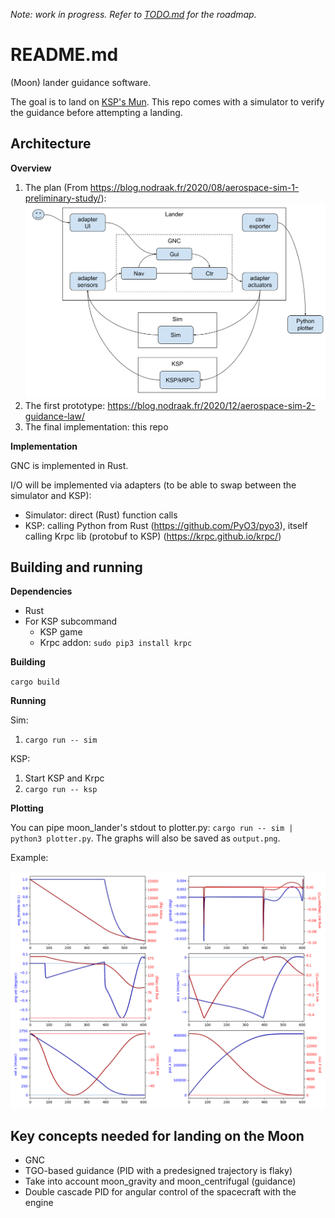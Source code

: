 *Note: work in progress. Refer to [TODO.md](TODO.md) for the roadmap.*

# README.md

(Moon) lander guidance software.

The goal is to land on [KSP's Mun](https://wiki.kerbalspaceprogram.com/wiki/Mun).
This repo comes with a simulator to verify the guidance before attempting a landing.

## Architecture

**Overview**

1. The plan (From https://blog.nodraak.fr/2020/08/aerospace-sim-1-preliminary-study/): ![](docs/images/Architecture.svg)
2. The first prototype: <https://blog.nodraak.fr/2020/12/aerospace-sim-2-guidance-law/>
3. The final implementation: this repo

**Implementation**

GNC is implemented in Rust.

I/O will be implemented via adapters (to be able to swap between the simulator and KSP):

* Simulator: direct (Rust) function calls
* KSP: calling Python from Rust (https://github.com/PyO3/pyo3), itself calling Krpc lib (protobuf to KSP) (https://krpc.github.io/krpc/)

## Building and running

**Dependencies**

* Rust
* For KSP subcommand
    * KSP game
    * Krpc addon: `sudo pip3 install krpc`

**Building**

`cargo build`

**Running**

Sim:

1. `cargo run -- sim`

KSP:

1. Start KSP and Krpc
2. `cargo run -- ksp`

**Plotting**

You can pipe moon_lander's stdout to plotter.py: `cargo run -- sim | python3 plotter.py`.
The graphs will also be saved as `output.png`.

Example:

![](docs/images/plot.png)

## Key concepts needed for landing on the Moon

* GNC
* TGO-based guidance (PID with a predesigned trajectory is flaky)
* Take into account moon_gravity and moon_centrifugal (guidance)
* Double cascade PID for angular control of the spacecraft with the engine
